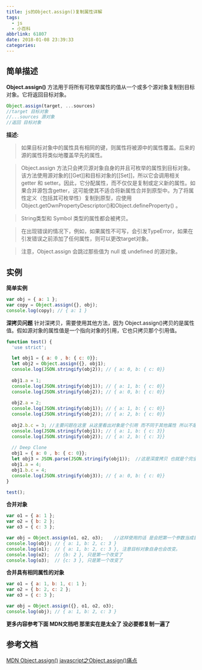 ```yaml
---
title: js的Object.assign()复制属性详解
tags:
  - js
  - 小百科
abbrlink: 61807
date: 2018-01-08 23:39:33
categories:
---
```


## 简单描述
**Object.assign()** 方法用于将所有可枚举属性的值从一个或多个源对象复制到目标对象。它将返回目标对象。

```js
Object.assign(target, ...sources)
//target 目标对象
//...sources 源对象
//返回 目标对象
```

**描述:**
>如果目标对象中的属性具有相同的键，则属性将被源中的属性覆盖。后来的源的属性将类似地覆盖早先的属性。

>Object.assign 方法只会拷贝源对象自身的并且可枚举的属性到目标对象。该方法使用源对象的[[Get]]和目标对象的[[Set]]，所以它会调用相关 getter 和 setter。因此，它分配属性，而不仅仅是复制或定义新的属性。如果合并源包含getter，这可能使其不适合将新属性合并到原型中。为了将属性定义（包括其可枚举性）复制到原型，应使用Object.getOwnPropertyDescriptor()和Object.defineProperty() 。

>String类型和 Symbol 类型的属性都会被拷贝。

>在出现错误的情况下，例如，如果属性不可写，会引发TypeError，如果在引发错误之前添加了任何属性，则可以更改target对象。

>注意，Object.assign 会跳过那些值为 null 或 undefined 的源对象。

<!--more-->

## 实例

**简单实例**
```js
var obj = { a: 1 };
var copy = Object.assign({}, obj);
console.log(copy); // { a: 1 }
```

**深拷贝问题**
针对深拷贝，需要使用其他方法，因为 Object.assign()拷贝的是属性值。假如源对象的属性值是一个指向对象的引用，它也只拷贝那个引用值。
```js
function test() {
  'use strict';

  let obj1 = { a: 0 , b: { c: 0}};
  let obj2 = Object.assign({}, obj1);
  console.log(JSON.stringify(obj2)); // { a: 0, b: { c: 0}}
  
  obj1.a = 1;
  console.log(JSON.stringify(obj1)); // { a: 1, b: { c: 0}}
  console.log(JSON.stringify(obj2)); // { a: 0, b: { c: 0}}
  
  obj2.a = 2;
  console.log(JSON.stringify(obj1)); // { a: 1, b: { c: 0}}
  console.log(JSON.stringify(obj2)); // { a: 2, b: { c: 0}}
  
  obj2.b.c = 3; //主要问题在这里 从这里看出对象是个引用 而不同于其他属性 所以不是深度拷贝
  console.log(JSON.stringify(obj1)); // { a: 1, b: { c: 3}}
  console.log(JSON.stringify(obj2)); // { a: 2, b: { c: 3}}
  
  // Deep Clone
  obj1 = { a: 0 , b: { c: 0}};
  let obj3 = JSON.parse(JSON.stringify(obj1));  //这是深度拷贝 也就是个完全复制 建立个新的
  obj1.a = 4;
  obj1.b.c = 4;
  console.log(JSON.stringify(obj3)); // { a: 0, b: { c: 0}}
}

test();
```

**合并对象**
```js
var o1 = { a: 1 };
var o2 = { b: 2 };
var o3 = { c: 3 };

var obj = Object.assign(o1, o2, o3);    //这样使用的话 是会把第一个参数当成目标对象了
console.log(obj); // { a: 1, b: 2, c: 3 }
console.log(o1);  // { a: 1, b: 2, c: 3 }, 注意目标对象自身也会改变。
console.log(o2);  // {b: 2 }, 只是第一个改变了
console.log(o3);  // {c: 3 }, 只是第一个改变了
```


**合并具有相同属性的对象**
```js
var o1 = { a: 1, b: 1, c: 1 };
var o2 = { b: 2, c: 2 };
var o3 = { c: 3 };

var obj = Object.assign({}, o1, o2, o3);
console.log(obj); // { a: 1, b: 2, c: 3 }
```

**更多内容参考下面 MDN文档吧 那里实在是太全了 没必要都复制一遍了**

## 参考文档
[MDN Object.assign()](https://developer.mozilla.org/zh-CN/docs/Web/JavaScript/Reference/Global_Objects/Object/assign)
[javascript之Object.assign()痛点](http://blog.csdn.net/waiterwaiter/article/details/50267787)
